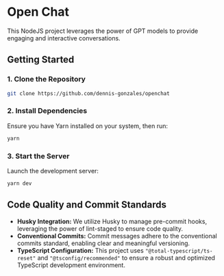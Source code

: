 # Open Chat

This NodeJS project leverages the power of GPT models to provide engaging and interactive conversations.

## Getting Started

### 1. Clone the Repository

```bash
git clone https://github.com/dennis-gonzales/openchat
```

### 2. Install Dependencies

Ensure you have Yarn installed on your system, then run:

```bash
yarn
```

### 3. Start the Server

Launch the development server:

```bash
yarn dev
```

## Code Quality and Commit Standards

- **Husky Integration:** We utilize Husky to manage pre-commit hooks, leveraging the power of lint-staged to ensure code quality.
- **Conventional Commits:** Commit messages adhere to the conventional commits standard, enabling clear and meaningful versioning.
- **TypeScript Configuration:** This project uses `"@total-typescript/ts-reset"` and `"@tsconfig/recommended"` to ensure a robust and optimized TypeScript development environment.
